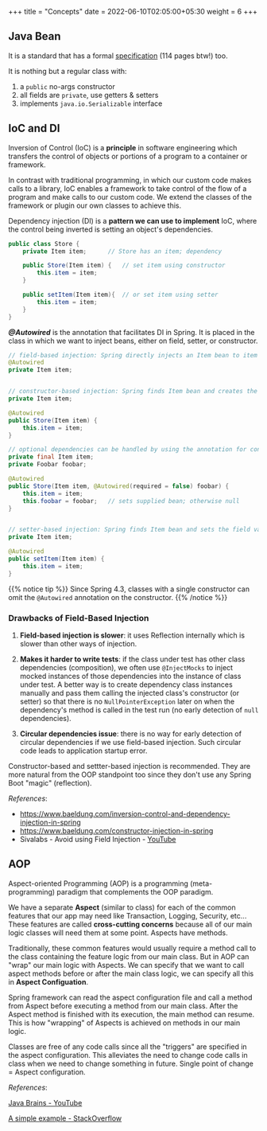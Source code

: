 +++
title = "Concepts"
date = 2022-06-10T02:05:00+05:30
weight = 6
+++

## Java Bean
It is a standard that has a formal [specification](https://download.oracle.com/otndocs/jcp/7224-javabeans-1.01-fr-spec-oth-JSpec/) (114 pages btw!) too.

It is nothing but a regular class with:
1. a `public` no-args constructor
2. all fields are `private`, use getters & setters
3. implements `java.io.Serializable` interface

## IoC and DI

Inversion of Control (IoC) is a **principle** in software engineering which transfers the control of objects or portions of a program to a container or framework.

In contrast with traditional programming, in which our custom code makes calls to a library, IoC enables a framework to take control of the flow of a program and make calls to our custom code. We extend the classes of the framework or plugin our own classes to achieve this.

Dependency injection (DI) is a **pattern we can use to implement** IoC, where the control being inverted is setting an object's dependencies.

```java
public class Store {
    private Item item;		// Store has an item; dependency

    public Store(Item item) {   // set item using constructor
        this.item = item;
    }

    public setItem(Item item){  // or set item using setter
        this.item = item;
    }
}
```

_**@Autowired**_ is the annotation that facilitates DI in Spring. It is placed in the class in which we want to inject beans, either on field, setter, or constructor.

```java
// field-based injection: Spring directly injects an Item bean to item field in Store bean using Java Reflection API (setField - new Item())
@Autowired
private Item item;


// constructor-based injection: Spring finds Item bean and creates the Store bean (by calling this constructor)
private Item item;

@Autowired
public Store(Item item) {
    this.item = item;
}

// optional dependencies can be handled by using the annotation for constructor args
private final Item item;
private Foobar foobar;

@Autowired
public Store(Item item, @Autowired(required = false) foobar) {
    this.item = item;
    this.foobar = foobar;   // sets supplied bean; otherwise null
}


// setter-based injection: Spring finds Item bean and sets the field value in the Store bean (by calling this setter)
private Item item;

@Autowired
public setItem(Item item) {
    this.item = item;
}
```

{{% notice tip %}}
Since Spring 4.3, classes with a single constructor can omit the `@Autowired` annotation on the constructor.
{{% /notice %}}

### Drawbacks of Field-Based Injection
1. **Field-based injection is slower**: it uses Reflection internally which is slower than other ways of injection.

2. **Makes it harder to write tests**: if the class under test has other class dependencies (composition), we often use `@InjectMocks` to inject mocked instances of those dependencies into the instance of class under test. A better way is to create dependency class instances manually and pass them calling the injected class's constructor (or setter) so that there is no `NullPointerException` later on when the dependency's method is called in the test run (no early detection of `null` dependencies).

3. **Circular dependencies issue**: there is no way for early detection of circular dependencies if we use field-based injection. Such circular code leads to application startup error.

Constructor-based and settter-based injection is recommended. They are more natural from the OOP standpoint too since they don't use any Spring Boot "magic" (reflection).

_References_: 
- https://www.baeldung.com/inversion-control-and-dependency-injection-in-spring
- https://www.baeldung.com/constructor-injection-in-spring
- Sivalabs - Avoid using Field Injection - [YouTube](https://www.youtube.com/watch?v=koxu51eqDiQ&t=1137s)

## AOP
Aspect-oriented Programming (AOP) is a programming (meta-programming) paradigm that complements the OOP paradigm.

We have a separate **Aspect** (similar to class) for each of the common features that our app may need like Transaction, Logging, Security, etc... These features are called **cross-cutting concerns** because all of our main logic classes will need them at some point. Aspects have methods.

Traditionally, these common features would usually require a method call to the class containing the feature logic from our main class. But in AOP can "wrap" our main logic with Aspects. We can specify that we want to call aspect methods before or after the main class logic, we can specify all this in **Aspect Configuation**. 

Spring framework can read the aspect configuration file and call a method from Aspect before executing a method from our main class. After the Aspect method is finished with its execution, the main method can resume. This is how "wrapping" of Aspects is achieved on methods in our main logic.

Classes are free of any code calls since all the "triggers" are specified in the aspect configuration. This alleviates the need to change code calls in class when we need to change something in future. Single point of change = Aspect configuration.

_References_: 

[Java Brains - YouTube](https://youtu.be/QdyLsX0nG30)

[A simple example - StackOverflow](https://stackoverflow.com/a/232918)

